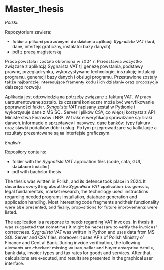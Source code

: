 # Master_thesis

*Polski:*

Repozytorium zawiera:
- folder z plikami potrzebnymi do działania aplikacji *Sygnalista VAT* (kod, dane, interfejs graficzny, instalator bazy danych)
- pdf z pracą magisterską
  
Praca powstała i została obroniona w 2024 r. Przedstawia wszystko związane z aplikacją Sygnalista VAT tj. genezę powstania, podstawy prawne, przegląd rynku, wykorzystywane technologie, instrukcję instalacji programu, generacji bazy danych i obslugi programu. Przestawione zostały także najbardziej interesujące framenty kodu i ich działanie oraz propozycje dalszego rozwoju.

Aplikacja jest odpowiedzią na potrzeby związane z fakturą VAT. W pracy uargumentowane zostało, że czasami konieczne może być weryfikowanie poprawności faktur. *Syngalista VAT* napisany został w Pythonie i wykorzysuje dane z MS SQL Server i plików CSV, co więcej korzysta z API Ministerstwa Finansów i NBP. W trakcie weryfikacji sprawdzane są: braki danych, informacje o sprzedawcy i nabywcy, dane banków, typy faktury oraz stawki podatków dóbr i usług. Po tym przeprowadzane są kalkulacje a rezultaty prezentowane są na interfejsie graficznym.



*English:*

Repository contains:
- folder with the *Sygnalista VAT* application files (code, data, GUI, database installer)
- pdf with bachelor thesis
  
The thesis was written in Polish, and its defence took place in 2024. It describes everything about the *Sygnalista VAT* application, i.e. genesis, legal fundamentals, market research, the technology used, instructions regarding needed programs installation, database generation and application handling. Most interesting code fragments and their functionality were alse presented, and finally, propositions for future improvements were listed.

The application is a response to needs regarding VAT invoices. In thesis it was suggested that sometimes it might be necessary to verify the invoices' correctness. *Sygnalista VAT* was written in Python and uses data from MS SQL Server and CSV files, moreover it uses APIs of Polish Ministry of Finance and Central Bank. During invoice verification, the following elements are checked: missing values, seller and buyer enterprise details, bank data, invoice types and tax rates for goods and services. After that, calculations are executed, and results are presented in the graphical user interface.
